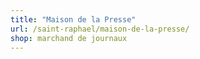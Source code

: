 ```yaml
---
title: "Maison de la Presse"
url: /saint-raphael/maison-de-la-presse/
shop: marchand de journaux
---
```

